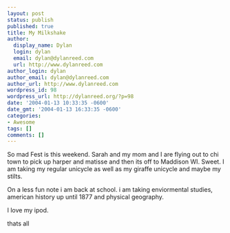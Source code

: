 ```yaml
---
layout: post
status: publish
published: true
title: My Milkshake
author:
  display_name: Dylan
  login: dylan
  email: dylan@dylanreed.com
  url: http://www.dylanreed.com
author_login: dylan
author_email: dylan@dylanreed.com
author_url: http://www.dylanreed.com
wordpress_id: 98
wordpress_url: http://dylanreed.org/?p=98
date: '2004-01-13 10:33:35 -0600'
date_gmt: '2004-01-13 16:33:35 -0600'
categories:
- Awesome
tags: []
comments: []
---
```

<p>So mad Fest is this weekend. Sarah and my mom and I are flying out to chi town to pick up harper and matisse and then its off to Maddison WI. Sweet. I am taking my regular unicycle as well as my giraffe unicycle and maybe my stilts.</p>
<p>On a less fun note i am back at school. i am taking enviormental studies, american history up until 1877 and physical geography.</p>
<p>I love my ipod.</p>
<p>thats all</p>
